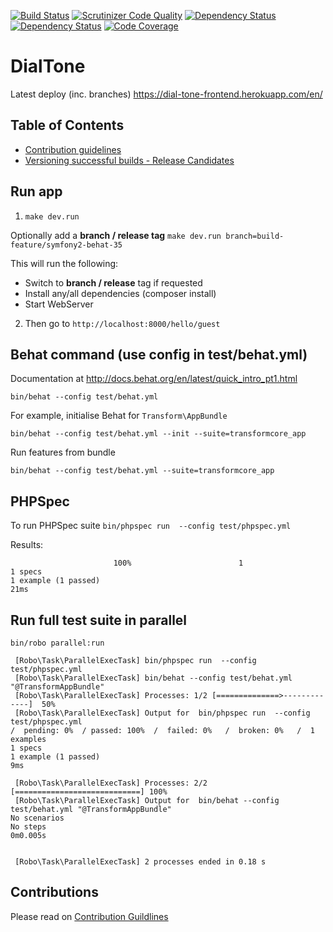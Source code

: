 [![Build Status](https://travis-ci.org/TransformCore/dial-tone-frontend.svg?branch=feature%2Fsymfony2-behat)](https://travis-ci.org/TransformCore/dial-tone-frontend)
[![Scrutinizer Code Quality](https://scrutinizer-ci.com/g/TransformCore/dial-tone-frontend/badges/quality-score.png?b=feature%2Fsymfony2-behat)](https://scrutinizer-ci.com/g/TransformCore/dial-tone-frontend/?branch=feature%2Fsymfony2-behat)
[![Dependency Status](https://www.versioneye.com/user/projects/546b164d9508250a0c00014f/badge.svg?style=flat)](https://www.versioneye.com/user/projects/546b164d9508250a0c00014f)
[![Dependency Status](https://www.versioneye.com/user/projects/546b16539508250a0c000166/badge.svg?style=flat)](https://www.versioneye.com/user/projects/546b16539508250a0c000166)
[![Code Coverage](https://scrutinizer-ci.com/g/TransformCore/dial-tone-frontend/badges/coverage.png?b=feature%2Fsymfony2-behat)](https://scrutinizer-ci.com/g/TransformCore/dial-tone-frontend/?branch=feature%2Fsymfony2-behat)

# DialTone

Latest deploy (inc. branches) https://dial-tone-frontend.herokuapp.com/en/  

## Table of Contents

* [Contribution guidelines](/CONTRIBUTING.md)
* [Versioning successful builds - Release Candidates](/doc/Versioning.md)

## Run app

1. `make dev.run`

Optionally add a **branch / release tag** `make dev.run branch=build-feature/symfony2-behat-35`

This will run the following:
* Switch to **branch / release** tag if requested
* Install any/all dependencies (composer install)
* Start WebServer

2. Then go to `http://localhost:8000/hello/guest`


## Behat command (use config in test/behat.yml)

Documentation at http://docs.behat.org/en/latest/quick_intro_pt1.html

`bin/behat --config test/behat.yml`

For example, initialise Behat for `Transform\AppBundle`

```
bin/behat --config test/behat.yml --init --suite=transformcore_app
```

Run features from bundle

```
bin/behat --config test/behat.yml --suite=transformcore_app
```

## PHPSpec

To run PHPSpec suite `bin/phpspec run  --config test/phpspec.yml`

Results:
```
                       100%                        1
1 specs
1 example (1 passed)
21ms
```

## Run full test suite in parallel

```
bin/robo parallel:run
```

```
 [Robo\Task\ParallelExecTask] bin/phpspec run  --config test/phpspec.yml
 [Robo\Task\ParallelExecTask] bin/behat --config test/behat.yml "@TransformAppBundle"
 [Robo\Task\ParallelExecTask] Processes: 1/2 [==============>-------------]  50%
 [Robo\Task\ParallelExecTask] Output for  bin/phpspec run  --config test/phpspec.yml 
/  pending: 0%  / passed: 100%  /  failed: 0%   /  broken: 0%   /  1 examples
1 specs
1 example (1 passed)
9ms

 [Robo\Task\ParallelExecTask] Processes: 2/2 [============================] 100%
 [Robo\Task\ParallelExecTask] Output for  bin/behat --config test/behat.yml "@TransformAppBundle" 
No scenarios
No steps
0m0.005s


 [Robo\Task\ParallelExecTask] 2 processes ended in 0.18 s
```

## Contributions

Please read on [Contribution Guildlines](/doc/ContributionGuildlines.md)
